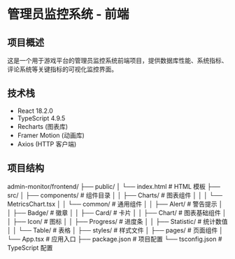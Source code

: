 # 管理员监控系统 - 前端

## 项目概述
这是一个用于游戏平台的管理员监控系统前端项目，提供数据库性能、系统指标、评论系统等关键指标的可视化监控界面。

## 技术栈
- React 18.2.0
- TypeScript 4.9.5
- Recharts (图表库)
- Framer Motion (动画库)
- Axios (HTTP 客户端)

## 项目结构 

admin-monitor/frontend/
├── public/
│ └── index.html # HTML 模板
├── src/
│ ├── components/ # 组件目录
│ │ ├── Charts/ # 图表组件
│ │ │ └── MetricsChart.tsx
│ │ └── common/ # 通用组件
│ │ ├── Alert/ # 警告提示
│ │ ├── Badge/ # 徽章
│ │ ├── Card/ # 卡片
│ │ ├── Chart/ # 图表基础组件
│ │ ├── Icon/ # 图标
│ │ ├── Progress/ # 进度条
│ │ ├── Statistic/ # 统计数值
│ │ └── Table/ # 表格
│ ├── styles/ # 样式文件
│ ├── pages/ # 页面组件
│ └── App.tsx # 应用入口
├── package.json # 项目配置
└── tsconfig.json # TypeScript 配置